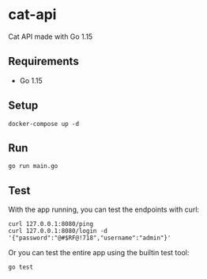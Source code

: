 # cat-api

Cat API made with Go 1.15

## Requirements

- Go 1.15

## Setup

```
docker-compose up -d
```

## Run

```
go run main.go
```

## Test

With the app running, you can test the endpoints with curl:

```
curl 127.0.0.1:8080/ping
curl 127.0.0.1:8080/login -d '{"password":"@#$RF@!718","username":"admin"}'
```

Or you can test the entire app using the builtin test tool:

```
go test
```
